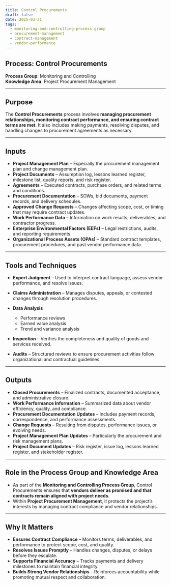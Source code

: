 ```yaml
---
title: Control Procurements  
draft: false
date: 2025-03-21  
tags:  
  - monitoring-and-controlling-process-group  
  - procurement-management  
  - contract-management  
  - vendor-performance  
---
```


## Process: Control Procurements

**Process Group**: Monitoring and Controlling  
**Knowledge Area**: Project Procurement Management  

---

## Purpose

The **Control Procurements** process involves **managing procurement relationships, monitoring contract performance, and ensuring contract terms are met**. It also includes making payments, resolving disputes, and handling changes to procurement agreements as necessary.

---

## Inputs

- **Project Management Plan** – Especially the procurement management plan and change management plan.
- **Project Documents** – Assumption log, lessons learned register, milestone list, quality reports, and risk register.
- **Agreements** – Executed contracts, purchase orders, and related terms and conditions.
- **Procurement Documentation** – SOWs, bid documents, payment records, and delivery schedules.
- **Approved Change Requests** – Changes affecting scope, cost, or timing that may require contract updates.
- **Work Performance Data** – Information on work results, deliverables, and contractor progress.
- **Enterprise Environmental Factors (EEFs)** – Legal restrictions, audits, and reporting requirements.
- **Organizational Process Assets (OPAs)** – Standard contract templates, procurement procedures, and past vendor performance data.

---

## Tools and Techniques

- **Expert Judgment** – Used to interpret contract language, assess vendor performance, and resolve issues.
- **Claims Administration** – Manages disputes, appeals, or contested changes through resolution procedures.
- **Data Analysis**  
  - Performance reviews  
  - Earned value analysis  
  - Trend and variance analysis  

- **Inspection** – Verifies the completeness and quality of goods and services received.
- **Audits** – Structured reviews to ensure procurement activities follow organizational and contractual guidelines.

---

## Outputs

- **Closed Procurements** – Finalized contracts, documented acceptance, and administrative closure.
- **Work Performance Information** – Summarized data about vendor efficiency, quality, and compliance.
- **Procurement Documentation Updates** – Includes payment records, correspondence, and performance assessments.
- **Change Requests** – Resulting from disputes, performance issues, or evolving needs.
- **Project Management Plan Updates** – Particularly the procurement and risk management plans.
- **Project Document Updates** – Risk register, issue log, lessons learned register, and stakeholder register.

---

## Role in the Process Group and Knowledge Area

- As part of the **Monitoring and Controlling Process Group**, Control Procurements ensures that **vendors deliver as promised and that contracts remain aligned with project needs**.
- Within **Project Procurement Management**, it protects the project’s interests by managing contract compliance and vendor relationships.

---

## Why It Matters

- **Ensures Contract Compliance** – Monitors terms, deliverables, and performance to protect scope, cost, and quality.
- **Resolves Issues Promptly** – Handles changes, disputes, or delays before they escalate.
- **Supports Financial Accuracy** – Tracks payments and delivery milestones to maintain financial integrity.
- **Builds Strong Vendor Relationships** – Reinforces accountability while promoting mutual respect and collaboration.
